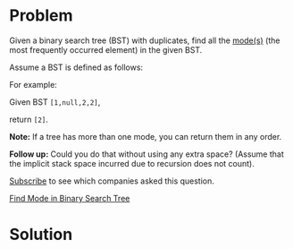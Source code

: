 
# Problem

Given a binary search tree (BST) with duplicates, find all the
[mode(s)](https://en.wikipedia.org/wiki/Mode_(statistics)) (the most
frequently occurred element) in the given BST.

Assume a BST is defined as follows:

For example:

Given BST `[1,null,2,2]`,

return `[2]`.

**Note:** If a tree has more than one mode, you can return them in any order. 

**Follow up:** Could you do that without using any extra space? (Assume that the implicit stack space incurred due to recursion does not count). 

[Subscribe](/subscribe/) to see which companies asked this question.



[Find Mode in Binary Search Tree](https://leetcode.com/problems/find-mode-in-binary-search-tree)

# Solution



